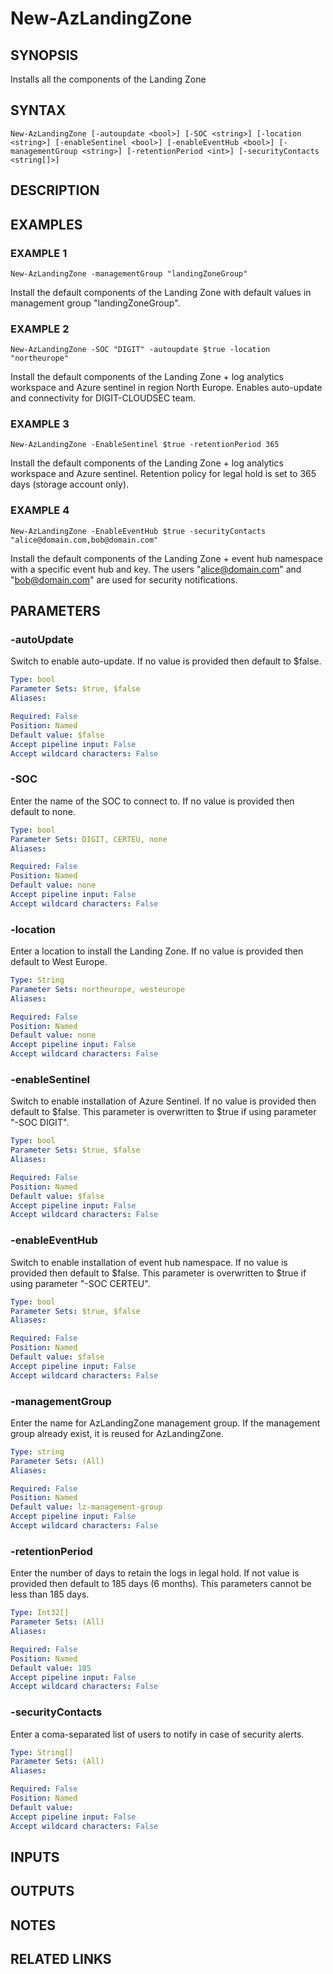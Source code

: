# New-AzLandingZone

## SYNOPSIS
Installs all the components of the Landing Zone

## SYNTAX
```
New-AzLandingZone [-autoupdate <bool>] [-SOC <string>] [-location <string>] [-enableSentinel <bool>] [-enableEventHub <bool>] [-managementGroup <string>] [-retentionPeriod <int>] [-securityContacts <string[]>]
```

## DESCRIPTION

## EXAMPLES

### EXAMPLE 1
```
New-AzLandingZone -managementGroup "landingZoneGroup"
```
Install the default components of the Landing Zone with default values in management group "landingZoneGroup".

### EXAMPLE 2
```
New-AzLandingZone -SOC "DIGIT" -autoupdate $true -location "northeurope"
```
Install the default components of the Landing Zone + log analytics workspace and Azure sentinel in region North Europe. Enables auto-update and connectivity for DIGIT-CLOUDSEC team.

### EXAMPLE 3
```
New-AzLandingZone -EnableSentinel $true -retentionPeriod 365
```
Install the default components of the Landing Zone + log analytics workspace and Azure sentinel. Retention policy for legal hold is set to 365 days (storage account only).

### EXAMPLE 4
```
New-AzLandingZone -EnableEventHub $true -securityContacts "alice@domain.com,bob@domain.com"
```
Install the default components of the Landing Zone + event hub namespace with a specific event hub and key. The users "alice@domain.com" and "bob@domain.com" are used for security notifications.

## PARAMETERS

### -autoUpdate
Switch to enable auto-update. If no value is provided then default to $false.

```yaml
Type: bool
Parameter Sets: $true, $false
Aliases:

Required: False
Position: Named
Default value: $false
Accept pipeline input: False
Accept wildcard characters: False
```

### -SOC
Enter the name of the SOC to connect to. If no value is provided then default to none.

```yaml
Type: bool
Parameter Sets: DIGIT, CERTEU, none
Aliases:

Required: False
Position: Named
Default value: none
Accept pipeline input: False
Accept wildcard characters: False
```

### -location
Enter a location to install the Landing Zone. If no value is provided then default to West Europe.

```yaml
Type: String
Parameter Sets: northeurope, westeurope
Aliases:

Required: False
Position: Named
Default value: none
Accept pipeline input: False
Accept wildcard characters: False
```

### -enableSentinel
Switch to enable installation of Azure Sentinel. If no value is provided then default to $false. This parameter is overwritten to $true if using parameter "-SOC DIGIT".

```yaml
Type: bool
Parameter Sets: $true, $false
Aliases:

Required: False
Position: Named
Default value: $false
Accept pipeline input: False
Accept wildcard characters: False
```

### -enableEventHub
Switch to enable installation of event hub namespace. If no value is provided then default to $false. This parameter is overwritten to $true if using parameter "-SOC CERTEU".

```yaml
Type: bool
Parameter Sets: $true, $false
Aliases:

Required: False
Position: Named
Default value: $false
Accept pipeline input: False
Accept wildcard characters: False
```

### -managementGroup
Enter the name for AzLandingZone management group. If the management group already exist, it is reused for AzLandingZone.

```yaml
Type: string
Parameter Sets: (All)
Aliases:

Required: False
Position: Named
Default value: lz-management-group
Accept pipeline input: False
Accept wildcard characters: False
```

### -retentionPeriod
Enter the number of days to retain the logs in legal hold. If not value is provided then default to 185 days (6 months). This parameters cannot be less than 185 days.

```yaml
Type: Int32[]
Parameter Sets: (All)
Aliases:

Required: False
Position: Named
Default value: 185
Accept pipeline input: False
Accept wildcard characters: False
```

### -securityContacts
Enter a coma-separated list of users to notify in case of security alerts.

```yaml
Type: String[]
Parameter Sets: (All)
Aliases:

Required: False
Position: Named
Default value: 
Accept pipeline input: False
Accept wildcard characters: False
```

## INPUTS

## OUTPUTS

## NOTES

## RELATED LINKS
